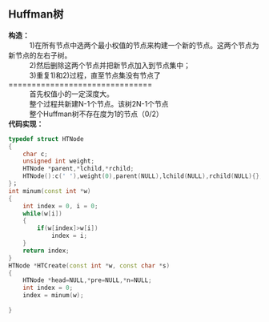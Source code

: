 ## Huffman树
**构造：**<br>
　　　1)在所有节点中选两个最小权值的节点来构建一个新的节点。这两个节点为新节点的左右子树。<br>
　　　2)然后删除这两个节点并把新节点加入到节点集中；<br>
　　　3)重复1)和2)过程，直至节点集没有节点了<br>
===============================<br>
　　　首先权值小的一定深度大。<br>
　　　整个过程共新建N-1个节点。该树2N-1个节点<br>
　　　整个Huffman树不存在度为1的节点（0/2）<br>
**代码实现：**
```C++
typedef struct HTNode
{
    char c;
    unsigned int weight;
    HTNode *parent,*lchild,*rchild;
    HTNode():c(' '),weight(0),parent(NULL),lchild(NULL),rchild(NULL){};
}；
int minum(const int *w)
{
    int index = 0, i = 0;
    while(w[i])
    {
        if(w[index]>w[i])
            index = i;
    }
    return index;
}
HTNode *HTCreate(const int *w, const char *s)
{
    HTNode *head=NULL,*pre=NULL,*n=NULL;
    int index = 0;
    index = minum(w);
    
}
```